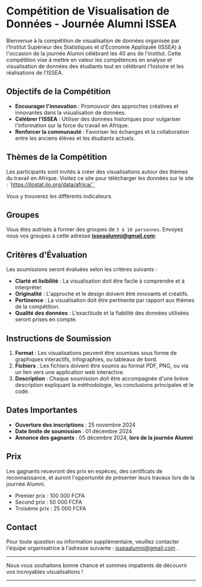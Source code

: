 # Compétition de Visualisation de Données - Journée Alumni ISSEA


Bienvenue à la compétition de visualisation de données organisée par l'Institut Supérieur des Statistiques et d'Économie Appliquée (ISSEA) à l'occasion de la journée Alumni célébrant les 40 ans de l'institut. Cette compétition vise à mettre en valeur les compétences en analyse et visualisation de données des étudiants tout en célébrant l'histoire et les réalisations de l'ISSEA.

## Objectifs de la Compétition

- **Encourager l'innovation** : Promouvoir des approches créatives et innovantes dans la visualisation de données.
- **Célébrer l'ISSEA** : Utiliser des données historiques pour vulgariser l'information sur la force du travail en Afrique.
- **Renforcer la communauté** : Favoriser les échanges et la collaboration entre les anciens élèves et les étudiants actuels.

## Thèmes de la Compétition

Les participants sont invités à créer des visualisations autour des thèmes du travail en Afrique. Visitez ce site pour télécharger les données sur le site :
`https://ilostat.ilo.org/data/africa/``

Vous y trouverez les différents indicateurs.

## Groupes

Vous êtes autrisés à former des groupes de `3 à 10 personnes`. Envoyez nous vos groupes à cette adresse **isseaalumni@gmail.com**: 

## Critères d'Évaluation

Les soumissions seront évaluées selon les critères suivants :
- **Clarté et lisibilité** : La visualisation doit être facile à comprendre et à interpréter.
- **Originalité** : L'approche et le design doivent être innovants et créatifs.
- **Pertinence** : La visualisation doit être pertinente par rapport aux thèmes de la compétition.
- **Qualité des données** : L'exactitude et la fiabilité des données utilisées seront prises en compte.

## Instructions de Soumission

1. **Format** : Les visualisations peuvent être soumises sous forme de graphiques interactifs, infographies, ou tableaux de bord.
2. **Fichiers** : Les fichiers doivent être soumis au format PDF, PNG, ou via un lien vers une application web interactive.
3. **Description** : Chaque soumission doit être accompagnée d'une brève description expliquant la méthodologie, les conclusions principales et le code.

## Dates Importantes

- **Ouverture des inscriptions** : 25 novembre 2024
- **Date limite de soumission** : 01 décembre 2024
- **Annonce des gagnants** : 05 décembre 2024, **lors de la journée Alumni**

## Prix

Les gagnants recevront des prix en espèces, des certificats de reconnaissance, et auront l'opportunité de présenter leurs travaux lors de la journée Alumni.
- Premier prix : 100 000 FCFA
- Second prix : 50 000 FCFA
- Troisème prix : 25 000 FCFA

## Contact

Pour toute question ou information supplémentaire, veuillez contacter l'équipe organisatrice à l'adresse suivante : isseaalumni@gmail.com .

---

Nous vous souhaitons bonne chance et sommes impatients de découvrir vos incroyables visualisations !

---

